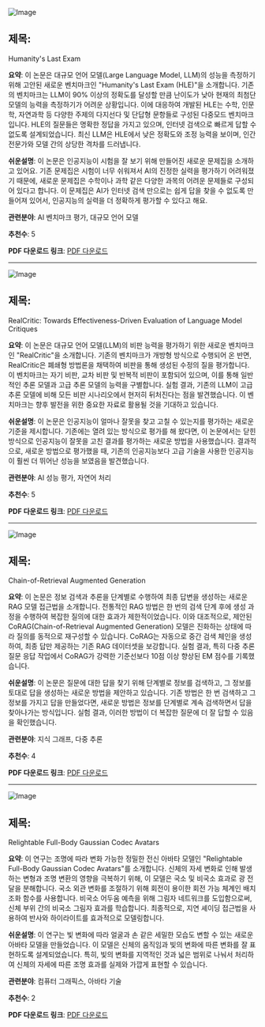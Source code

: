 ![Image](https://cdn-thumbnails.huggingface.co/social-thumbnails/papers/2501.14249.png)

## 제목:
Humanity's Last Exam

**요약**:
이 논문은 대규모 언어 모델(Large Language Model, LLM)의 성능을 측정하기 위해 고안된 새로운 벤치마크인 "Humanity's Last Exam (HLE)"을 소개합니다. 기존의 벤치마크는 LLM이 90% 이상의 정확도를 달성할 만큼 난이도가 낮아 현재의 최첨단 모델의 능력을 측정하기가 어려운 상황입니다. 이에 대응하여 개발된 HLE는 수학, 인문학, 자연과학 등 다양한 주제의 다지선다 및 단답형 문항들로 구성된 다중모드 벤치마크입니다. HLE의 질문들은 명확한 정답을 가지고 있으며, 인터넷 검색으로 빠르게 답할 수 없도록 설계되었습니다. 최신 LLM은 HLE에서 낮은 정확도와 조정 능력을 보이며, 인간 전문가와 모델 간의 상당한 격차를 드러냅니다.

**쉬운설명**:
이 논문은 인공지능이 시험을 잘 보기 위해 만들어진 새로운 문제집을 소개하고 있어요. 기존 문제집은 시험이 너무 쉬워져서 AI의 진정한 실력을 평가하기 어려워졌기 때문에, 새로운 문제집은 수학이나 과학 같은 다양한 과목의 어려운 문제들로 구성되어 있다고 합니다. 이 문제집은 AI가 인터넷 검색 만으로는 쉽게 답을 찾을 수 없도록 만들어져 있어서, 인공지능의 실력을 더 정확하게 평가할 수 있다고 해요.

**관련분야**:
AI 벤치마크 평가, 대규모 언어 모델

**추천수**:
5

**PDF 다운로드 링크**: [PDF 다운로드](https://arxiv.org/pdf/2501.14249)

---

![Image](https://cdn-thumbnails.huggingface.co/social-thumbnails/papers/2501.14492.png)

## 제목:
RealCritic: Towards Effectiveness-Driven Evaluation of Language Model Critiques

**요약**:
이 논문은 대규모 언어 모델(LLM)의 비판 능력을 평가하기 위한 새로운 벤치마크인 "RealCritic"을 소개합니다. 기존의 벤치마크가 개방형 방식으로 수행되어 온 반면, RealCritic은 폐쇄형 방법론을 채택하여 비판을 통해 생성된 수정의 질을 평가합니다. 이 벤치마크는 자기 비판, 교차 비판 및 반복적 비판이 포함되어 있으며, 이를 통해 일반적인 추론 모델과 고급 추론 모델의 능력을 구별합니다. 실험 결과, 기존의 LLM이 고급 추론 모델에 비해 모든 비판 시나리오에서 현저히 뒤처진다는 점을 발견했습니다. 이 벤치마크는 향후 발전을 위한 중요한 자료로 활용될 것을 기대하고 있습니다.

**쉬운설명**:
이 논문은 인공지능이 얼마나 잘못을 찾고 고칠 수 있는지를 평가하는 새로운 기준을 제시합니다. 기존에는 열려 있는 방식으로 평가를 해 왔다면, 이 논문에서는 닫힌 방식으로 인공지능이 잘못을 고친 결과를 평가하는 새로운 방법을 사용했습니다. 결과적으로, 새로운 방법으로 평가했을 때, 기존의 인공지능보다 고급 기술을 사용한 인공지능이 훨씬 더 뛰어난 성능을 보였음을 발견했습니다.

**관련분야**:
AI 성능 평가, 자연어 처리

**추천수**:
5

**PDF 다운로드 링크**: [PDF 다운로드](https://arxiv.org/pdf/2501.14492)

---

![Image](https://cdn-thumbnails.huggingface.co/social-thumbnails/papers/2501.14342.png)

## 제목:
Chain-of-Retrieval Augmented Generation

**요약**:
이 논문은 정보 검색과 추론을 단계별로 수행하여 최종 답변을 생성하는 새로운 RAG 모델 접근법을 소개합니다. 전통적인 RAG 방법은 한 번의 검색 단계 후에 생성 과정을 수행하여 복잡한 질의에 대한 효과가 제한적이었습니다. 이와 대조적으로, 제안된 CoRAG(Chain-of-Retrieval Augmented Generation) 모델은 진화하는 상태에 따라 질의를 동적으로 재구성할 수 있습니다. CoRAG는 자동으로 중간 검색 체인을 생성하여, 최종 답만 제공하는 기존 RAG 데이터셋을 보강합니다. 실험 결과, 특히 다중 추론 질문 응답 작업에서 CoRAG가 강력한 기준선보다 10점 이상 향상된 EM 점수를 기록했습니다.

**쉬운설명**:
이 논문은 질문에 대한 답을 찾기 위해 단계별로 정보를 검색하고, 그 정보를 토대로 답을 생성하는 새로운 방법을 제안하고 있습니다. 기존 방법은 한 번 검색하고 그 정보를 가지고 답을 만들었다면, 새로운 방법은 정보를 단계별로 계속 검색하면서 답을 찾아나가는 방식입니다. 실험 결과, 이러한 방법이 더 복잡한 질문에 더 잘 답할 수 있음을 확인했습니다.

**관련분야**:
지식 그래프, 다중 추론

**추천수**:
4

**PDF 다운로드 링크**: [PDF 다운로드](https://arxiv.org/pdf/2501.14342)

---

![Image](https://cdn-thumbnails.huggingface.co/social-thumbnails/papers/2501.14726.png)

## 제목:
Relightable Full-Body Gaussian Codec Avatars

**요약**:
이 연구는 조명에 따라 변화 가능한 정밀한 전신 아바타 모델인 "Relightable Full-Body Gaussian Codec Avatars"를 소개합니다. 신체의 자세 변화로 인해 발생하는 변형과 조명 변환의 영향을 극복하기 위해, 이 모델은 국소 및 비국소 효과로 광 전달을 분해합니다. 국소 외관 변화를 조절하기 위해 회전이 용이한 회전 가능 체계인 배치 조화 함수를 사용합니다. 비국소 어두움 예측을 위해 그림자 네트워크를 도입함으로써, 신체 부위 간의 비국소 그림자 효과를 학습합니다. 최종적으로, 지연 셰이딩 접근법을 사용하여 반사와 하이라이트를 효과적으로 모델링합니다.

**쉬운설명**:
이 연구는 빛 변화에 따라 얼굴과 손 같은 세밀한 모습도 변할 수 있는 새로운 아바타 모델을 만들었습니다. 이 모델은 신체의 움직임과 빛의 변화에 따른 변화를 잘 표현하도록 설계되었습니다. 특히, 빛의 변화를 지역적인 것과 넓은 범위로 나눠서 처리하여 신체의 자세에 따른 조명 효과를 실제와 가깝게 표현할 수 있습니다.

**관련분야**:
컴퓨터 그래픽스, 아바타 기술

**추천수**:
2

**PDF 다운로드 링크**: [PDF 다운로드](https://arxiv.org/pdf/2501.14726)
